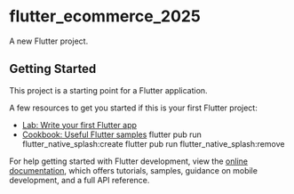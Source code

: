 # flutter_ecommerce_2025

A new Flutter project.

## Getting Started

This project is a starting point for a Flutter application.

A few resources to get you started if this is your first Flutter project:

- [Lab: Write your first Flutter app](https://docs.flutter.dev/get-started/codelab)
- [Cookbook: Useful Flutter samples](https://docs.flutter.dev/cookbook)
  flutter pub run flutter_native_splash:create
  flutter pub run flutter_native_splash:remove

For help getting started with Flutter development, view the
[online documentation](https://docs.flutter.dev/), which offers tutorials,
samples, guidance on mobile development, and a full API reference.
